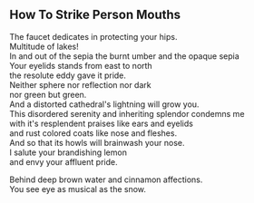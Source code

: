 How To Strike Person Mouths
---------------------------
The faucet dedicates in protecting your hips.  
Multitude of lakes!  
In and out of the sepia the burnt umber and the opaque sepia  
Your eyelids stands from east to north  
the resolute eddy gave it pride.  
Neither sphere nor reflection nor dark  
nor green but green.  
And a distorted cathedral's lightning will grow you.  
This disordered serenity and inheriting splendor condemns me  
with it's resplendent praises like ears and eyelids  
and rust colored coats like nose and fleshes.  
And so that its howls will brainwash your nose.  
I salute your brandishing lemon  
and envy your affluent pride.  
  
Behind deep brown water and cinnamon affections.  
You see eye as musical as the snow.  
